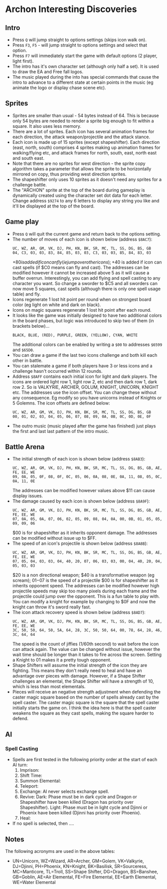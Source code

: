 # Archon Interesting Discoveries

## Intro

- Press `Q` will jump straight to options settings (skips icon walk on).
- Press `F3`, `F5` - will jump straight to options settings and select that option.
- Press `F7` will immediately start the game with default options (2 player, light first).
- The intro has it's own character set (although only half a set). It is used to draw the EA and Free fall logos.
- The music played during the into has special commands that cause the intro to advance to a different state at certain points in the music (eg animate the logo or display chase scene etc).

## Sprites

- Sprites are smaller than usual - 54 bytes instead of 64. This is because only 54 bytes are needed to render a sprite big enough to fit within a square. It also uses less memory.
- There are a lot of sprites. Each icon has several animation frames for each direction, the attack weapon/projectile and the attack stance.
- Each icon is made up of 15 sprites (except shapeshifter). Each direction (east, north, south) comprises 4 sprites making up animation frames for walking/flying etc, and attack frames for north, south, east, north east and south east.
- Note that there are no sprites for west direction - the sprite copy algorithm takes a parameter that allows the sprite to be horizontally mirrored on copy, thus providing west direction sprites.
- The shapeshifter only uses 10 sprites as it doesn't need any sprites for a challenge battle.
- The "ARCHON" sprite at the top of the board during gameplay is dynamically created using the character set dot data for each letter. Change address `$9274` to any 6 letters to display any string you like and it'll be displayed at the top of the board.

## Game play

- Press `Q` will quit the current game and return back to the options setting.
- The number of moves of each icon is shown below (address `$8AC7`):
  ```
  UC, WZ, AR, GM, VK, DJ, PH, KN, BK, SR, MC, TL, SS, DG, BS, GB
  04, C3, 03, 03, 83, 84, 85, 03, 03, C3, 03, 03, 85, 84, 83, 03
  ```
  +$80 is added if icon can fly (ie jump over other icons); +$40 is added if icon can cast spells (if $C0 means can fly and cast).
  The addresses can be modified however it cannot be increased above 5 as it will cause a buffer overrun.
  Interestingly, you can add flying and spell casting to any character you want. So change a sworder to $C5 and all sworders can now move 5 squares, cast spells (although there is only one spell usage table) and fly.
- Icons regenerate 1 lost hit point per round when on strongest board color (eg light on white and dark on black).
- Icons on magic squares regenerate 1 lost hit point after each round.
- It looks like the game was initially designed to have two additional colors in the board phases, but logic was introduced to skip two of them (in brackets below)...
  ```
  BLACK, BLUE, (RED), PURPLE, GREEN, (YELLOW), CYAN, WHITE
  ```
  The additional colors can be enabled by writing a `$00` to addresses `$6599` and `$65D0`.
- You can draw a game if the last two icons challenge and both kill each other in battle.
- You can stalemate a game if both players have 3 or less icons and a challenge hasn't occurred within 12 rounds.
- Address `$8AFF` contains each initial icon for light and dark players. The icons are ordered light row 1, light row 2, etc and then dark row 1, dark row 2. So is VALKYRIE, ARCHER, GOLUM, KNIGHT, UNICORN, KNIGHT etc.
The addresses use the icon offset. You can change these without any consequence. Eg modify so you have unicorns instead of Knights or 5 Golemns.
  The icon offsets are defined below:
  ```
  UC, WZ, AR, GM, VK, DJ, PH, KN, BK, SR, MC, TL, SS, DG, BS, GB
  00, 01, 02, 03, 04, 05, 06, 07, 08, 09, 0A, 0B, 0C, 0D, 0E, 0F
  ```
- The outro music (music played after the game has finished) just plays the first and last last pattern of the intro music.

## Battle Arena

- The initial strength of each icon is shown below (address `$8AB3`):
  ```
  UC, WZ, AR, GM, VK, DJ, PH, KN, BK, SR, MC, TL, SS, DG, BS, GB, AE, FE, EE, WE
  09, 0A, 05, 0F, 08, 0F, 0C, 05, 06, 0A, 08, 0E, 0A, 11, 08, 05, 0C, 0A, 11, 0E
  ```
  The addresses can be modified however values above $11 can cause display issues.
- The damage caused by each icon is shown below (address `$8A9F`):
  ```
  UC, WZ, AR, GM, VK, DJ, PH, KN, BK, SR, MC, TL, SS, DG, BS, GB, AE, FE, EE, WE
  07, 0A, 05, 0A, 07, 06, 02, 05, 09, 08, 04, 0A, 00, 0B, 01, 05, 05, 09, 09, 06
  ```
  $00 is for shapeshifter as it inherits opponent damage.
  The addresses can be modified without issue up to $FF.
- The speed of an icon's projectile is shown below (address `$8A8B`):
  ```
  UC, WZ, AR, GM, VK, DJ, PH, KN, BK, SR, MC, TL, SS, DG, BS, GB, AE, FE, EE, WE
  07, 05, 04, 03, 03, 04, 40, 20, 07, 06, 03, 03, 00, 04, 40, 20, 04, 05, 03, 03
  ```
  $20 is a non directional weapon; $40 is a transformative weapon (eg scream); $01-$07 is the speed of a projectile
  $00 is for shapeshifter as it inherits opponent speed.
  The addresses can be modified however high projectile speeds may skip too many pixels during each frame and the projectile could jump over the opponent.
  This is a fun table to play with. You can modify a knight for example by changing to $0F and now the knight can throw it's sword really fast.
- The icon attack recovery speed is shown below (address `$8AD7`):
  ```
  UC, WZ, AR, GM, VK, DJ, PH, KN, BK, SR, MC, TL, SS, DG, BS, GB, AE, FE, EE, WE
  3C, 50, 50, 64, 50, 5A, 64, 28, 3C, 50, 50, 64, 00, 78, 64, 28, 46, 3C, 64, 64
  ```
  The speed is the count of jiffies (1/60th second) to wait before the icon can attack again.
  The value can be changed without issue, however the wait time should be longer than it takes to fire across the screen.
  Setting a Knight to 01 makes it a pretty tough opponent.
- Shape Shifters will assume the initial strength of the icon they are fighting. This means they don't really need to heal and have an advantage over pieces with damage. However, if a Shape Shifter challenges an elemental, the Shape Shifter will have a strength of 10, which is less than most elementals.
- Pieces will receive an negative strength adjustment when defending the caster magic square based on the number of spells already cast by the spell caster. The caster magic square is the square that the spell caster initially starts the game on. I think the idea here is that the spell caster weakens the square as they cast spells, making the square harder to defend.

## AI

### Spell Casting
- Spells are first tested in the following priority order at the start of each AI turn:
  1. Imprison:
  2. Shift Time:
  3. Summon Elemental:
  4. Teleport:
  5. Exchange: AI never selects exchange spell.
  6. Revive:
    Dark: Phase must be in dark cycle and Dragon or Shapeshifter have been killed (Dragon has priority over Shapeshifter).
    Light: Phase must be in light cycle and Djinni or Phoenix have been killed (Djinni has priority over Phoenix).
  7. Heal:
- If no spell is selected, then ....

## Notes

The following acronyms are used in the above tables:
 - UN=Unicorn, WZ=Wizard, AR=Archer, GM=Golem, VK=Valkyrie, DJ=Djinni, PH=Phoenix, KN=Knight, BK=Basilisk, SR=Sourceress, MC=Manticore, TL=Troll, SS=Shape Shifter, DG=Dragon, BS=Banshee, GB=Goblin, AE=Air Elemental, FE=Fire Elemental, EE=Earth Elemental, WE=Water Elemental
